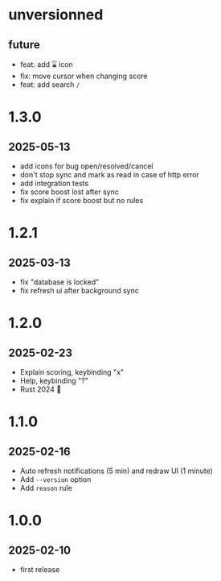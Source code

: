 # unversionned
## future

 - feat: add ⌛ icon
 - fix: move cursor when changing score
 - feat: add search `/`

# 1.3.0
## 2025-05-13

 - add icons for bug open/resolved/cancel
 - don't stop sync and mark as read in case of http error
 - add integration tests
 - fix score boost lost after sync
 - fix explain if score boost but no rules

# 1.2.1
## 2025-03-13

 - fix "database is locked"
 - fix refresh ui after background sync

# 1.2.0
## 2025-02-23

 - Explain scoring, keybinding "x"
 - Help, keybinding "?"
 - Rust 2024 🎉

# 1.1.0
## 2025-02-16

 - Auto refresh notifications (5 min) and redraw UI (1 minute)
 - Add `--version` option
 - Add `reason` rule

# 1.0.0
## 2025-02-10

 - first release
